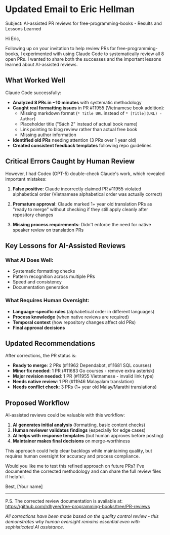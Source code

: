 # Updated Email to Eric Hellman

Subject: AI-assisted PR reviews for free-programming-books - Results and Lessons Learned

Hi Eric,

Following up on your invitation to help review PRs for free-programming-books, I experimented with using Claude Code to systematically review all 8 open PRs. I wanted to share both the successes and the important lessons learned about AI-assisted reviews.

## What Worked Well

Claude Code successfully:
- **Analyzed 8 PRs in ~10 minutes** with systematic methodology
- **Caught real formatting issues** in PR #11955 (Vietnamese book addition):
  - Missing markdown format (`* Title URL` instead of `* [Title](URL) - Author`)
  - Placeholder title ("Sách 2" instead of actual book name)
  - Link pointing to blog review rather than actual free book
  - Missing author information
- **Identified old PRs** needing attention (3 PRs over 1 year old)
- **Created consistent feedback templates** following repo guidelines

## Critical Errors Caught by Human Review

However, I had Codex (GPT-5) double-check Claude's work, which revealed important mistakes:

1. **False positive**: Claude incorrectly claimed PR #11955 violated alphabetical order (Vietnamese alphabetical order was actually correct)

2. **Premature approval**: Claude marked 1+ year old translation PRs as "ready to merge" without checking if they still apply cleanly after repository changes

3. **Missing process requirements**: Didn't enforce the need for native speaker review on translation PRs

## Key Lessons for AI-Assisted Reviews

### What AI Does Well:
- Systematic formatting checks
- Pattern recognition across multiple PRs
- Speed and consistency
- Documentation generation

### What Requires Human Oversight:
- **Language-specific rules** (alphabetical order in different languages)
- **Process knowledge** (when native reviews are required)
- **Temporal context** (how repository changes affect old PRs)
- **Final approval decisions**

## Updated Recommendations

After corrections, the PR status is:
- **Ready to merge**: 2 PRs (#11962 Dependabot, #11681 SQL courses)
- **Minor fix needed**: 1 PR (#11683 Go courses - remove extra asterisk)
- **Major revision needed**: 1 PR (#11955 Vietnamese - invalid link type)
- **Needs native review**: 1 PR (#11946 Malayalam translation)
- **Needs conflict check**: 3 PRs (1+ year old Malay/Marathi translations)

## Proposed Workflow

AI-assisted reviews could be valuable with this workflow:
1. **AI generates initial analysis** (formatting, basic content checks)
2. **Human reviewer validates findings** (especially for edge cases)
3. **AI helps with response templates** (but human approves before posting)
4. **Maintainer makes final decisions** on merge-worthiness

This approach could help clear backlogs while maintaining quality, but requires human oversight for accuracy and process compliance.

Would you like me to test this refined approach on future PRs? I've documented the corrected methodology and can share the full review files if helpful.

Best,
[Your name]

---

P.S. The corrected review documentation is available at: https://github.com/rdhyee/free-programming-books/tree/PR-reviews

*All corrections have been made based on the quality control review - this demonstrates why human oversight remains essential even with sophisticated AI assistance.*